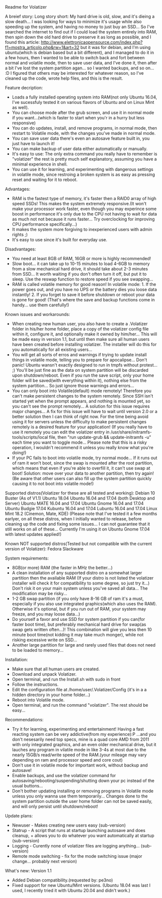 Readme for Volatizer

A breief story:
Long story short: My hard drive is old, slow, and it's dieing a slow death... I was looking for ways to minimize it's usage while also speeding up the system, and having no money to just buy an SSD...
So I've searched the internet to find out if I could load the system entirely into RAM, then spin down the old hard drive to preserve it as long as possible, and I found this article:
http://www.elettronicaopensource.com/index.php?f1=mostra_articolo.php&rw=1&art=32 but it was for debian, and I'm using ubuntu(which is debian based but a bit different), and I managed to do it in a few hours, then I wanted to be able to switch back and fort between normal and volatile mode, then to save user data, and I've done it, then after a bit I've lost the system partition agan... so I wanted backups, and so on... :D I figured that others may be interested for whatever reason, so I've cleaned up the code, wrote help files, and this is the result.

Feature decription:
- Loads a fully installed operating system into RAM(not only Ubuntu 16.04, I've sucessfuly tested it on various flavors of Ubuntu and on Linux Mint as well).
- You can choose mode after the grub screen, and use it in normal mode if you want...(which is faster to start when you'r in a hurry but less responsive)
- You can do updates, install, and remove programs, in normal mode, then restart to Volatile mode, with the changes you've made in normal mode.
- You can save user data there's even an autosave feature built in, you just have to launch it!
- You can make backup of user data either automatically or manually.
- It's easy to use: The only extra command you really have to remember is "volatizer" the rest is pretty much self explanatory, assuming you have a minimal experience in shell.
- You can use it for learning, and experimenting with dangerous settings in volatile mode, since restroing a broken system is as easy as pressing reset and waiting for it to reboot.

Advantages:
- RAM is the fastest type of memory, it's faster then a RAID0 array of high speed SSDs! This makes the system extremely responsive.(It won't make your processor work faster, even though you may experince some boost in performance it's only due to the CPU not having to wait for data as much not not because it runs faster... Try overclocking for improving CPU performance specifically...)
- It makes the system more forgiving to inexperienced users with admin rights ;)
- It's easy to use since it's built for everyday use.

Disadvantages:
- You need at least 8GB of RAM, 16GB or more is highly recommended!
- Slow boot... it can take up to 10-15 minutes to load 4-6GB to memory from a slow mechanical hard drive, it should take about 2-3 minutes from SSD... It worth waiting if you don't often turn it off, but put it to sleep. Use the reswap function to restore speed if you see swapping...
- RAM is called volatile memory for good reason! In volatile mode: 1. If the power goes out, and you have no UPS or the battery dies you loose data instantly! 2. If you forget to save it before shutdown or reboot your data is gone for good! (That's where the save and backup functions come in handy... use them carefully!)

Known issues and workarounds:
- When creating new human user, you also have to create a .Volatizer folder in his/her home folder, place a copy of the volatizer config file within it, configure it, and optionally make it owned by him/her... This will be made easy in version 1.1, but until then make sure all human users have been created before installing volatizer. The installer will do this for you automatically for all existing users...
- You will get all sorts of erros and warnings if trying to update install things in volatile mode, telling you to prepare for apocalipse... Don't panic! Ubuntu wansn't exactly designed to run in tmpfs without protest... ;) You'll be just fine as the data on system partition will be discarded upon shutdown/reboot. Even if you run the save script, only your home folder will be saved(with everything within it), nothing else from the system partition... So just ignore those warnings and errors...
- You can only boot into Volatile(default) mode remotely! Therefore you can't make persistent changes to the system remotely. Since SSH isn't started yet when the prompt appears, and nothing is mounted yet, so you can't see the prompt remotely... A solution for this issue requires major changes... A fix for this issue will have to wait until version 2.0 or a better solution then I can think of right now. For the time being avoid using it for servers unless the difficulty to make persistent changes remotely is a desired feature for your application! (If you really have to use it remotely you can edit the volatizer entry in /usr/share/initramfs-tools/scripts/local file, then "run update-grub && update-initramfs -u" each time you want to toggle mode... Please note that this is a risky operation, I wouldn't recommend it unless you really know what you're doing!)
- If your PC fails to boot into volatile mode, try normal mode... If it runs out of ram it won't boot, since the swap is mounted after the root partition, which means that even if you're able to overfill it, it can't use swap at boot! Solution: move over your data to another partition, then try again! (Be aware that other users can also fill up the system partition quickly causing it to not boot into volatile mode!)

Supported distros(Volatizer for these are all tested and working):
Debian 10 Buster (As of V1.1)
Ubuntu 18.04
Ubuntu 16.04 and 17.04 (both Desktop and Server)
Ubuntu MATE 16.04 and 17.04
Ubuntu Gnome 16.04 and 17.04
Ubuntu Budgie 17.04
Kubuntu 16.04 and 17.04
Lubuntu 16.04 and 17.04
Linux Mint 18.2 (Cinemon, Mate, KDE)
(Please note that I've tested it a few months earlyer, on all these distros, when I initially wanted to release, before cleaning up the code and fixing some issues... I can not guarantee that it still works on all of these... Currently I'm using it on Ubuntu Gnome 17.04 with latest updates applied!)

Known NOT supported distros(Tested but not compatible with the current version of Volatizer):
Fedora
Slackware

System requirements:
- 8GB(or more) RAM (the faster in MHz the better...)
- A clean installation of any supported distro on a somewhat larger partition then the available RAM (If your distro is not listed the volatizer installer will check it for compatibility to some degree, so just try it...) Don't risk it on your main system unless you've saved all data... The modification may be risky...
- 1-2 GB swap partition (if you only have 8-16 GB of ram it's a must, especially if you also use integrated graphics(which also uses the RAM). Otherwise it's optional, but if you run out of RAM, your system may freeze, and you may loose data...)
- Do yourself a favor and use SSD for system partition if you can(for faster boot time), but preferably mechanical hard drive for swap(as swap gets written often...)! This combination will give you less then 10 minute boot time(not kidding it may take much monger), while not risking excessive write on SSD...
- Another large partition for large and rarely used files that does not need to be loaded to memory...

Installation:
- Make sure that all human users are created.
- Download and unpack Volatizer.
- Open terminal, and run the Install.sh with sudo in front
- Follow the instructions.
- Edit the configuration file at /home/user/.Volatizer/Config (it's in a a hidden directory in your home folder...)
- Reboot into Volatile mode.
- Open terminal, and run the command "volatizer". The rest should be easy...

Recommendations:
- Try it for learning, experimenting and entertainment! Having a fast reacting system can be very addictive(from my experience):P ...and you don't nesesarily need top specs, mine is a quad core AMD from 2011 with only integrated graphics, and an even older mechanical drive, but it lauches any program in vilatile mode in like 3-4s at most due to the nearly 15GB/s read/write speed of the RAM.(your mileage may vary depending on ram and processor speed and core cout)
- Don't use it in volatile mode for important work, without backup and autosave!
- Enable backups, and use the volatizer command for autosaving/rebooting/suspending/shutting down your pc instead of the usual buttons...
- Don't bother updating installing or removing programs in Volatile mode unless you only wanna use them temporarily... Changes done to the system partition outside the user home folder can not be saved easily, and will only persist until shutdown/reboot!

Update plans:
- Newuser - Makes creating new users easy (sub-version)
- Statrup - A script that runs at startup launching autosave and does cleanup, + allows you to do whatever you want automatically at startup (sub-version)
- Logging - Curently none of volatizer files are logging anything... (sub-version)
- Remote mode switching - fix for the mode switching issue (major change... probably next version)

What's new:
Version 1.1
- Added Debian compatibility.(requested by: pe3no)
- Fixed support for new Ubuntu/Mint versions. (Ubuntu 18.04 was last I used, I recently tried it with Ubuntu 20.04 and didn't work.)
